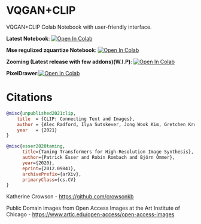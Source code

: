 # VQGAN+CLIP
VQGAN+CLIP Colab Notebook with user-friendly interface.


**Latest Notebook**: <a href="https://colab.research.google.com/github/justinjohn0306/VQGAN-CLIP/blob/main/VQGAN%2BCLIP(Updated).ipynb" target="_parent"><img src="https://colab.research.google.com/assets/colab-badge.svg" alt="Open In Colab"/></a>

**Mse regulized zquantize Notebook**: <a href="https://colab.research.google.com/github/justinjohn0306/VQGAN-CLIP/blob/main/Mse_regulized_Modified_VQGANCLIP_zquantize_public.ipynb" target="_parent"><img src="https://colab.research.google.com/assets/colab-badge.svg" alt="Open In Colab"/></a>

 **Zooming (Latest release with few addons)(W.I.P)**: <a href="https://colab.research.google.com/github/justinjohn0306/VQGAN-CLIP/blob/main/VQGAN%2BCLIP_(Zooming)_(z%2Bquantize_method_with_addons).ipynb" target="_parent"><img src="https://colab.research.google.com/assets/colab-badge.svg" alt="Open In Colab"/></a>
 
 
 
**PixelDrawer**:<a href="https://colab.research.google.com/github/justinjohn0306/VQGAN-CLIP/blob/main/PixelDrawer.ipynb" target="_parent"><img src="https://colab.research.google.com/assets/colab-badge.svg" alt="Open In Colab"/></a>
 

 







































# Citations

```bibtex
@misc{unpublished2021clip,
    title  = {CLIP: Connecting Text and Images},
    author = {Alec Radford, Ilya Sutskever, Jong Wook Kim, Gretchen Krueger, Sandhini Agarwal},
    year   = {2021}
}
```
```bibtex
@misc{esser2020taming,
      title={Taming Transformers for High-Resolution Image Synthesis}, 
      author={Patrick Esser and Robin Rombach and Björn Ommer},
      year={2020},
      eprint={2012.09841},
      archivePrefix={arXiv},
      primaryClass={cs.CV}
}
```
Katherine Crowson - https://github.com/crowsonkb

Public Domain images from Open Access Images at the Art Institute of Chicago - https://www.artic.edu/open-access/open-access-images
